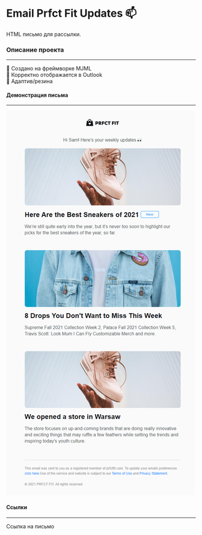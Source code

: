 # Email Prfct Fit Updates :mailbox:   
HTML письмо для рассылки.            

### Описание проекта
____
:e-mail: Создано на фреймворке MJML         
:e-mail: Корректно отображается в Outlook  
:e-mail: Адаптив/резина     
    

#### Демонстрация письма 
____    

![image](https://github.com/DevMinrat/mail-prfct-fit-updates/blob/master/mails_prfct-fit-updates.png)

#### Ссылки    
____   

Ссылка на письмо
